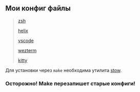 ## Мои конфиг файлы
> [zsh](./.zshrc)
>
> [helix](./.config/helix/config.toml)
>
> [vscode](./.vscode)
>
> [wezterm](./.wezterm.lua)
>
> [kitty](./.config/kitty/kitty.conf)

Для установки через `make` необходима утилита [stow](https://www.gnu.org/software/stow/).

### Осторожно! Make перезапишет старые конфиги!

